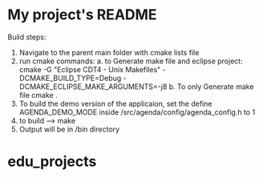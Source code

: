 # My project's README

Build steps:

1. Navigate to the parent main folder with cmake lists file
2. run cmake commands:
   a. to Generate make file and eclipse project:
cmake -G "Eclipse CDT4 - Unix Makefiles" -DCMAKE_BUILD_TYPE=Debug -DCMAKE_ECLIPSE_MAKE_ARGUMENTS=-j8
   b. To only Generate make file
cmake .
3. To build the demo version of the applicaion, set the define AGENDA_DEMO_MODE inside /src/agenda/config/agenda_config.h to 1
4. to build --> make
5. Output will be in /bin directory 
# edu_projects
